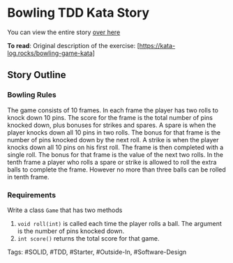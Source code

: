 # Bowling TDD Kata Story
You can view the entire story [over here](https://codingstories.io/story/https:%2F%2Fgitlab.com%2Fgitaroktato%2Ftdd-kata-bowling-game)

**To read**:
Original description of the exercise:
[https://kata-log.rocks/bowling-game-kata]

## Story Outline
### Bowling Rules
The game consists of 10 frames. In each frame the player has two rolls to knock down 10 pins. The score for the frame is the total number of pins knocked down, plus bonuses for strikes and spares.
A spare is when the player knocks down all 10 pins in two rolls. The bonus for that frame is the number of pins knocked down by the next roll.
A strike is when the player knocks down all 10 pins on his first roll. The frame is then completed with a single roll. The bonus for that frame is the value of the next two rolls.
In the tenth frame a player who rolls a spare or strike is allowed to roll the extra balls to complete the frame. However no more than three balls can be rolled in tenth frame.

### Requirements
Write a class `Game` that has two methods

1. `void roll(int)` is called each time the player rolls a ball. The argument is the number of pins knocked down.
1. `int score()` returns the total score for that game.

Tags: #SOLID, #TDD, #Starter, #Outside-In, #Software-Design
